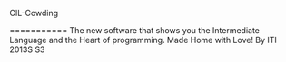 CIL-Cowding

===========
The new software that shows you the Intermediate Language and the Heart of programming. Made Home with Love!
By ITI 2013S S3 
